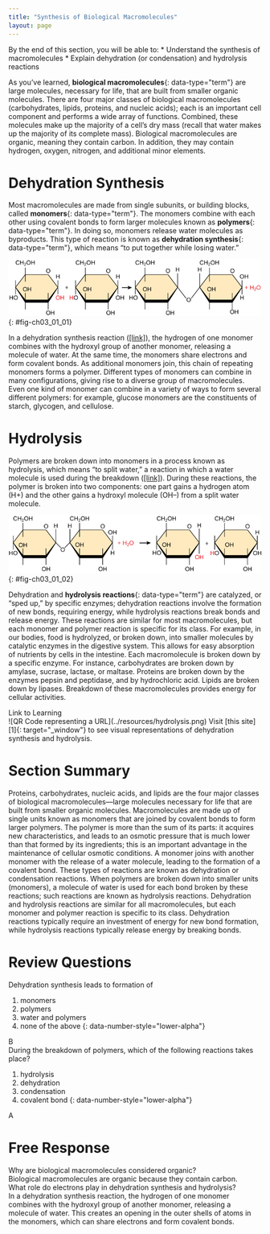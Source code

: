 ```yaml
---
title: "Synthesis of Biological Macromolecules"
layout: page
---
```



<div data-type="abstract" markdown="1">
By the end of this section, you will be able to:
* Understand the synthesis of macromolecules
* Explain dehydration (or condensation) and hydrolysis reactions

</div>

As you’ve learned, **biological macromolecules**{: data-type="term"} are large molecules, necessary for life, that are built from smaller organic molecules. There are four major classes of biological macromolecules (carbohydrates, lipids, proteins, and nucleic acids); each is an important cell component and performs a wide array of functions. Combined, these molecules make up the majority of a cell’s dry mass (recall that water makes up the majority of its complete mass). Biological macromolecules are organic, meaning they contain carbon. In addition, they may contain hydrogen, oxygen, nitrogen, and additional minor elements.

# Dehydration Synthesis

Most macromolecules are made from single subunits, or building blocks, called **monomers**{: data-type="term"}. The monomers combine with each other using covalent bonds to form larger molecules known as **polymers**{: data-type="term"}. In doing so, monomers release water molecules as byproducts. This type of reaction is known as **dehydration synthesis**{: data-type="term"}, which means “to put together while losing water.”

 ![Shown is the reaction of two glucose monomers to form maltose. When maltose is formed, a water molecules is released.](../resources/Figure_03_01_01.jpg "In the dehydration synthesis reaction depicted above, two molecules of glucose are linked together to form the dissacharide maltose. In the process, a water molecule is formed.&#10;"){: #fig-ch03_01_01}

In a dehydration synthesis reaction ([\[link\]](#fig-ch03_01_01)), the hydrogen of one monomer combines with the hydroxyl group of another monomer, releasing a molecule of water. At the same time, the monomers share electrons and form covalent bonds. As additional monomers join, this chain of repeating monomers forms a polymer. Different types of monomers can combine in many configurations, giving rise to a diverse group of macromolecules. Even one kind of monomer can combine in a variety of ways to form several different polymers: for example, glucose monomers are the constituents of starch, glycogen, and cellulose.

# Hydrolysis

Polymers are broken down into monomers in a process known as hydrolysis, which means “to split water,” a reaction in which a water molecule is used during the breakdown ([\[link\]](#fig-ch03_01_02)). During these reactions, the polymer is broken into two components: one part gains a hydrogen atom (H+) and the other gains a hydroxyl molecule (OH–) from a split water molecule.

 ![Shown is the breakdown of maltose to form two glucose monomers. Water is a reactant.](../resources/Figure_03_01_02.jpg "In the hydrolysis reaction shown here, the disaccharide maltose is broken down to form two glucose monomers with the addition of a water molecule. Note that this reaction is the reverse of the synthesis reaction shown in [link]."){: #fig-ch03_01_02}

Dehydration and **hydrolysis reactions**{: data-type="term"} are catalyzed, or “sped up,” by specific enzymes; dehydration reactions involve the formation of new bonds, requiring energy, while hydrolysis reactions break bonds and release energy. These reactions are similar for most macromolecules, but each monomer and polymer reaction is specific for its class. For example, in our bodies, food is hydrolyzed, or broken down, into smaller molecules by catalytic enzymes in the digestive system. This allows for easy absorption of nutrients by cells in the intestine. Each macromolecule is broken down by a specific enzyme. For instance, carbohydrates are broken down by amylase, sucrase, lactase, or maltase. Proteins are broken down by the enzymes pepsin and peptidase, and by hydrochloric acid. Lipids are broken down by lipases. Breakdown of these macromolecules provides energy for cellular activities.

<div data-type="note" class="interactive" data-label="" markdown="1">
<div data-type="title">
Link to Learning
</div>
<span data-type="media" data-alt="QR Code representing a URL"> ![QR Code representing a URL](../resources/hydrolysis.png) </span>
Visit [this site][1]{: target="_window"} to see visual representations of dehydration synthesis and hydrolysis.

</div>

# Section Summary

Proteins, carbohydrates, nucleic acids, and lipids are the four major classes of biological macromolecules—large molecules necessary for life that are built from smaller organic molecules. Macromolecules are made up of single units known as monomers that are joined by covalent bonds to form larger polymers. The polymer is more than the sum of its parts: it acquires new characteristics, and leads to an osmotic pressure that is much lower than that formed by its ingredients; this is an important advantage in the maintenance of cellular osmotic conditions. A monomer joins with another monomer with the release of a water molecule, leading to the formation of a covalent bond. These types of reactions are known as dehydration or condensation reactions. When polymers are broken down into smaller units (monomers), a molecule of water is used for each bond broken by these reactions; such reactions are known as hydrolysis reactions. Dehydration and hydrolysis reactions are similar for all macromolecules, but each monomer and polymer reaction is specific to its class. Dehydration reactions typically require an investment of energy for new bond formation, while hydrolysis reactions typically release energy by breaking bonds.

# Review Questions

<div data-type="exercise">
<div data-type="problem" markdown="1">
Dehydration synthesis leads to formation of

1.  monomers
2.  polymers
3.  water and polymers
4.  none of the above
{: data-number-style="lower-alpha"}

</div>
<div data-type="solution" markdown="1">
B

</div>
</div>

<div data-type="exercise">
<div data-type="problem" markdown="1">
During the breakdown of polymers, which of the following reactions takes place?

1.  hydrolysis
2.  dehydration
3.  condensation
4.  covalent bond
{: data-number-style="lower-alpha"}

</div>
<div data-type="solution" markdown="1">
A

</div>
</div>

# Free Response

<div data-type="exercise">
<div data-type="problem" markdown="1">
Why are biological macromolecules considered organic?

</div>
<div data-type="solution" markdown="1">
Biological macromolecules are organic because they contain carbon.

</div>
</div>

<div data-type="exercise">
<div data-type="problem" markdown="1">
What role do electrons play in dehydration synthesis and hydrolysis?

</div>
<div data-type="solution" markdown="1">
In a dehydration synthesis reaction, the hydrogen of one monomer combines with the hydroxyl group of another monomer, releasing a molecule of water. This creates an opening in the outer shells of atoms in the monomers, which can share electrons and form covalent bonds.

</div>
</div>



[1]: http://openstaxcollege.org/l/hydrolysis
